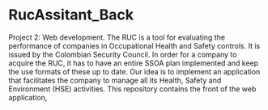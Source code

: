 # RucAssitant_Back
Project 2: Web development. The RUC is a tool for evaluating the performance of companies in Occupational Health and Safety controls. It is issued by the Colombian Security Council. In order for a company to acquire the RUC, it has to have an entire SSOA plan implemented and keep the use formats of these up to date. Our idea is to implement an application that facilitates the company to manage all its Health, Safety and Environment (HSE) activities. This repository contains the front of the web application,
